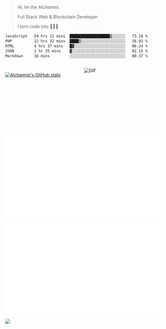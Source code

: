 > Hi, Im the Alchemist.

> Full Stack Web & Blockchain Developer

> I turn code into 💎💎💎

<!--START_SECTION:waka-->
```text
JavaScript   54 hrs 12 mins  ██████████████████▒░░░░░░   73.18 % 
PHP          12 hrs 32 mins  ████▒░░░░░░░░░░░░░░░░░░░░   16.92 % 
HTML         4 hrs 37 mins   █▓░░░░░░░░░░░░░░░░░░░░░░░   06.24 % 
JSON         1 hr 35 mins    ▓░░░░░░░░░░░░░░░░░░░░░░░░   02.15 % 
Markdown     16 mins         ░░░░░░░░░░░░░░░░░░░░░░░░░   00.37 % 
```
<!--END_SECTION:waka-->


<br />

<img align="right" alt="GIF" src="https://user-images.githubusercontent.com/5355808/139111924-210cc6fa-9fb1-4dac-929d-6324a5836a92.gif" width="250" height="200" />

[![Alchemist's GitHub stats](https://github-readme-stats.vercel.app/api?username=DrMaxis&show_icons=true&theme=outrun&count_private=true)](#)

![](https://raw.githubusercontent.com/DrMaxis/github-stats-transparent/output/generated/overview.svg)
![](https://raw.githubusercontent.com/DrMaxis/github-stats-transparent/output/generated/languages.svg)

 
<a href="https://count.getloli.com/"><img src="https://count.getloli.com/get/@:maxis-the-alchemist?theme=rule34"></a>
<!-- https://count.getloli.com/get/@alchemist?theme=rule34 -->
<br>


